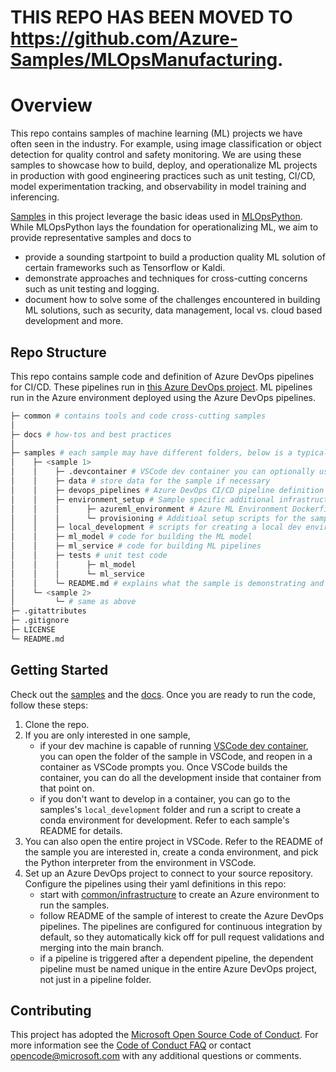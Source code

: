 # THIS REPO HAS BEEN MOVED TO https://github.com/Azure-Samples/MLOpsManufacturing.

# Overview

This repo contains samples of machine learning (ML) projects we have often seen in the industry.
For example, using image classification or object detection for quality control and safety monitoring.
We are using these samples to showcase how to build, deploy, and operationalize ML projects in production
with good engineering practices such as unit testing, CI/CD,
model experimentation tracking, and observability in model training and inferencing.

[Samples](samples) in this project leverage the basic ideas used in [MLOpsPython](https://github.com/microsoft/MLOpsPython).
While MLOpsPython lays the foundation for operationalizing ML, we aim to provide representative samples and docs to

- provide a sounding startpoint to build a production quality ML solution of certain frameworks such as Tensorflow or Kaldi.
- demonstrate approaches and techniques for cross-cutting concerns such as unit testing and logging.
- document how to solve some of the challenges encountered in building ML solutions, such as security, data management,
local vs. cloud based development and more.

## Repo Structure

This repo contains sample code and definition of Azure DevOps pipelines for CI/CD. These pipelines run in
[this Azure DevOps project](https://dev.azure.com/cse-manufacturing/MLOpsManufacturing/_build?view=folders).
ML pipelines run in the Azure environment deployed using the Azure DevOps pipelines.

```bash
├─ common # contains tools and code cross-cutting samples
│
├─ docs # how-tos and best practices
│
├─ samples # each sample may have different folders, below is a typical example
│    ├─ <sample 1>
│    │    ├─ .devcontainer # VSCode dev container you can optionally use for development
│    │    ├─ data # store data for the sample if necessary
│    │    ├─ devops_pipelines # Azure DevOps CI/CD pipeline definition
│    │    ├─ environment_setup # Sample specific additional infrastructure setup
│    │    │      ├─ azureml_environment # Azure ML Environment Dockerfile
│    │    │      └─ provisioning # Additioal setup scripts for the sample
│    │    ├─ local_development # scripts for creating a local dev environment without having to have a VSCode dev container
│    │    ├─ ml_model # code for building the ML model
│    │    ├─ ml_service # code for building ML pipelines
│    │    ├─ tests # unit test code
│    │    │      ├─ ml_model
│    │    │      └─ ml_service
│    │    └─ README.md # explains what the sample is demonstrating and how to run it
│    └─ <sample 2>
│         └─ # same as above
├─ .gitattributes
├─ .gitignore
├─ LICENSE
└─ README.md
```

## Getting Started

Check out the [samples](./samples) and the [docs](./docs). Once you are ready to run the code, follow these steps:

1. Clone the repo.
2. If you are only interested in one sample,
    - if your dev machine is capable of running
    [VSCode dev container](https://code.visualstudio.com/docs/remote/containers-tutorial), you can open the folder
    of the sample in VSCode, and reopen in a container as VSCode prompts you. Once VSCode builds the container,
    you can do all the development inside that container from that point on.
    - if you don't want to develop in a container, you can go to the samples's `local_development` folder and run
    a script to create a conda environment for development. Refer to each sample's README for details.
3. You can also open the entire project in VSCode. Refer to the README of the sample you are interested in,
create a conda environment, and pick the Python interpreter from the environment in VSCode.
4. Set up an Azure DevOps project to connect to your source repository.
Configure the pipelines using their yaml definitions in this repo:
    - start with [common/infrastructure](common/infrastructure/README.md) to create an Azure environment to run the samples.
    - follow README of the sample of interest to create the Azure DevOps pipelines. The pipelines are configured for
    continuous integration by default,
    so they automatically kick off for pull request validations and merging into the main branch.
    - if a pipeline is triggered after a dependent pipeline,
    the dependent pipeline must be named unique in the entire Azure DevOps project, not just in a pipeline folder.

## Contributing

This project has adopted the [Microsoft Open Source Code of Conduct](https://opensource.microsoft.com/codeofconduct/).
For more information see the [Code of Conduct FAQ](https://opensource.microsoft.com/codeofconduct/faq/)
or contact [opencode@microsoft.com](mailto:opencode@microsoft.com) with any additional questions or comments.
